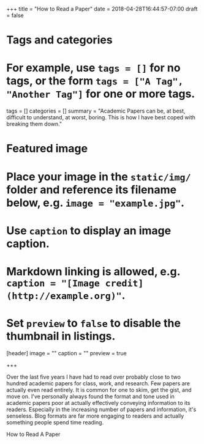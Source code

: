 +++
title = "How to Read a Paper"
date = 2018-04-28T16:44:57-07:00
draft = false

# Tags and categories
# For example, use `tags = []` for no tags, or the form `tags = ["A Tag", "Another Tag"]` for one or more tags.
tags = []
categories = []
summary = "Academic Papers can be, at best, difficult to understand, at worst, boring. This is how I have best coped with breaking them down."

# Featured image
# Place your image in the `static/img/` folder and reference its filename below, e.g. `image = "example.jpg"`.
# Use `caption` to display an image caption.
#   Markdown linking is allowed, e.g. `caption = "[Image credit](http://example.org)"`.
# Set `preview` to `false` to disable the thumbnail in listings.
[header]
image = ""
caption = ""
preview = true

+++

Over the last five years I have had to read over probably close to two hundred academic papers for class, work, and research. Few papers are actually even read entirely. It is common for one to skim, get the gist, and move on. I've personally always found the format and tone used in academic papers poor at actually effectively conveying information to its readers. Especially in the increasing number of papers and information, it's senseless. Blog formats are far more engaging to readers and actually something people spend time reading.

How to Read A Paper
